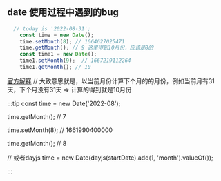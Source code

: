 ## date 使用过程中遇到的bug

```javascript
  // today is '2022-08-31';
    const time = new Date();
    time.setMonth(8); // 1664627025471
    time.getMonth(); // 9 这里得到10月份，应该是8的
    const time1 = new Date();
    time1.setMonth(9);  // 1667219112264
    time1.getMonth(); // 10


```
[官方解释](https://github.com/mdn/content/issues/20170)
// 大致意思就是，以当前月份计算下个月的的月份，例如当前月有31天，下个月没有31天 => 计算的得到就是10月份

:::tip
  const time = new Date('2022-08');

  time.getMonth(); // 7

  time.setMonth(8); // 1661990400000

  time.getMonth(); // 8

  // 或者dayjs
  time = new Date(dayjs(startDate).add(1, 'month').valueOf());

:::